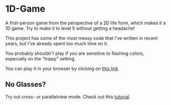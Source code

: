 # 1D-Game
A first-person game from the perspective of a 2D life form, which makes it a 1D game. Try to make it to level 5 without getting a headache!

This project has some of the most messy code that I've written in recent years, but I've already spent too much time on it.

You probably shouldn't play if you are sensitive to flashing colors, especially on the "trippy" setting.

You can play it in your browser by clicking on [this link](https://mashpoe.github.io/1D-Game).

## No Glasses?

Try out cross- or parallelview mode.
Check out this [tutorial](https://www.stereoeye.jp/howto/principle_e.html).
